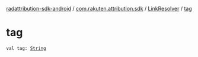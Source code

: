 [radattribution-sdk-android](../../index.md) / [com.rakuten.attribution.sdk](../index.md) / [LinkResolver](index.md) / [tag](./tag.md)

# tag

`val tag: `[`String`](https://kotlinlang.org/api/latest/jvm/stdlib/kotlin/-string/index.html)